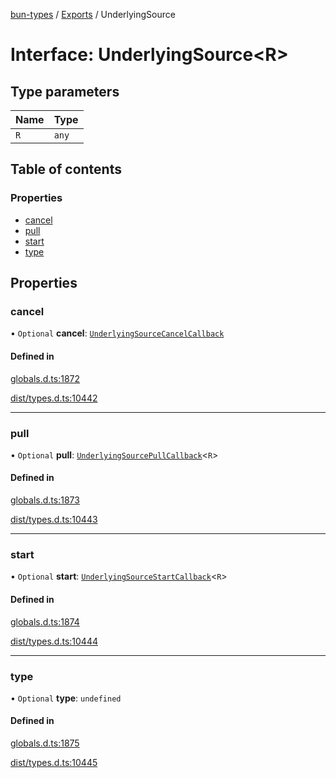 [bun-types](https://github.com/oven-sh/bun-types/blob/master/api-docs/README.md) / [Exports](https://github.com/oven-sh/bun-types/blob/master/api-docs/modules.md) / UnderlyingSource

# Interface: UnderlyingSource<R\>

## Type parameters

| Name | Type |
| :------ | :------ |
| `R` | `any` |

## Table of contents

### Properties

- [cancel](https://github.com/oven-sh/bun-types/blob/master/api-docs/interfaces/UnderlyingSource.md#cancel)
- [pull](https://github.com/oven-sh/bun-types/blob/master/api-docs/interfaces/UnderlyingSource.md#pull)
- [start](https://github.com/oven-sh/bun-types/blob/master/api-docs/interfaces/UnderlyingSource.md#start)
- [type](https://github.com/oven-sh/bun-types/blob/master/api-docs/interfaces/UnderlyingSource.md#type)

## Properties

### cancel

• `Optional` **cancel**: [`UnderlyingSourceCancelCallback`](https://github.com/oven-sh/bun-types/blob/master/api-docs/interfaces/UnderlyingSourceCancelCallback.md)

#### Defined in

[globals.d.ts:1872](https://github.com/valgaze/bun-types/blob/6f8dbf8/globals.d.ts#L1872)

[dist/types.d.ts:10442](https://github.com/valgaze/bun-types/blob/6f8dbf8/dist/types.d.ts#L10442)

___

### pull

• `Optional` **pull**: [`UnderlyingSourcePullCallback`](https://github.com/oven-sh/bun-types/blob/master/api-docs/interfaces/UnderlyingSourcePullCallback.md)<`R`\>

#### Defined in

[globals.d.ts:1873](https://github.com/valgaze/bun-types/blob/6f8dbf8/globals.d.ts#L1873)

[dist/types.d.ts:10443](https://github.com/valgaze/bun-types/blob/6f8dbf8/dist/types.d.ts#L10443)

___

### start

• `Optional` **start**: [`UnderlyingSourceStartCallback`](https://github.com/oven-sh/bun-types/blob/master/api-docs/interfaces/UnderlyingSourceStartCallback.md)<`R`\>

#### Defined in

[globals.d.ts:1874](https://github.com/valgaze/bun-types/blob/6f8dbf8/globals.d.ts#L1874)

[dist/types.d.ts:10444](https://github.com/valgaze/bun-types/blob/6f8dbf8/dist/types.d.ts#L10444)

___

### type

• `Optional` **type**: `undefined`

#### Defined in

[globals.d.ts:1875](https://github.com/valgaze/bun-types/blob/6f8dbf8/globals.d.ts#L1875)

[dist/types.d.ts:10445](https://github.com/valgaze/bun-types/blob/6f8dbf8/dist/types.d.ts#L10445)
